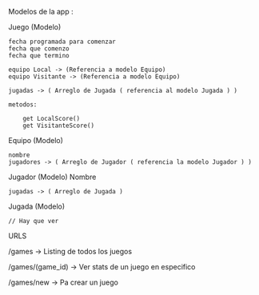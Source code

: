 

Modelos de la app :

Juego (Modelo)

    fecha programada para comenzar
    fecha que comenzo
    fecha que termino

    equipo Local -> (Referencia a modelo Equipo)
    equipo Visitante -> (Referencia a modelo Equipo)

    jugadas -> ( Arreglo de Jugada ( referencia al modelo Jugada ) ) 

    metodos:

        get LocalScore()
        get VisitanteScore()



Equipo (Modelo)
    
    nombre
    jugadores -> ( Arreglo de Jugador ( referencia la modelo Jugador ) )


Jugador (Modelo)
    Nombre

    jugadas -> ( Arreglo de Jugada )


Jugada (Modelo)
    
    // Hay que ver


URLS

/games -> Listing de todos los juegos

/games/(game_id) -> Ver stats de un juego en especifico

/games/new -> Pa crear un juego



    
